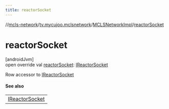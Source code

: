 ```yaml
---
title: reactorSocket
---
```

//[mcls-network](../../../index.html)/[tv.mycujoo.mclsnetwork](../index.html)/[MCLSNetworkImpl](index.html)/[reactorSocket](reactor-socket.html)



# reactorSocket



[androidJvm]\
open override val [reactorSocket](reactor-socket.html): [IReactorSocket](../../tv.mycujoo.mclsnetwork.network.socket/-i-reactor-socket/index.html)



Row accessor to [IReactorSocket](../../tv.mycujoo.mclsnetwork.network.socket/-i-reactor-socket/index.html)



#### See also


| |
|---|
| [IReactorSocket](../../tv.mycujoo.mclsnetwork.network.socket/-i-reactor-socket/index.html) |




